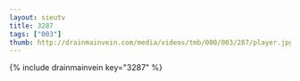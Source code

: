 ```yaml
--- 
layout: sieutv
title: 3287
tags: ["003"]
thumb: http://drainmainvein.com/media/videos/tmb/000/003/287/player.jpg
---
```

{% include drainmainvein key="3287" %} 
